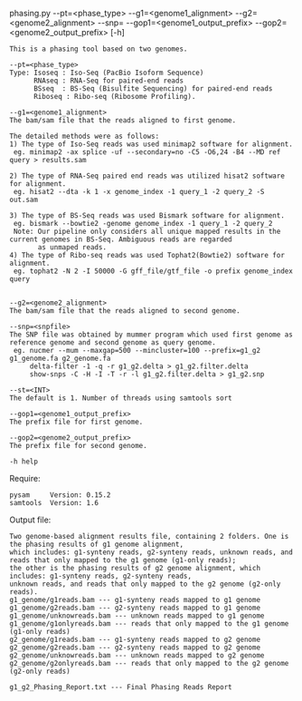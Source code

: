 phasing.py --pt=<phase_type> --g1=<genome1_alignment> --g2=<genome2_alignment> 
           --snp=<snpfile> --gop1=<genome1_output_prefix> --gop2=<genome2_output_prefix> [-h] 

    This is a phasing tool based on two genomes. 

    --pt=<phase_type> 
    Type: Isoseq : Iso-Seq (PacBio Isoform Sequence) 
          RNAseq : RNA-Seq for paired-end reads 
          BSseq  : BS-Seq (Bisulfite Sequencing) for paired-end reads
          Riboseq : Ribo-seq (Ribosome Profiling).

    --g1=<genome1_alignment>
    The bam/sam file that the reads aligned to first genome.

    The detailed methods were as follows:
    1) The type of Iso-Seq reads was used minimap2 software for alignment.
     eg. minimap2 -ax splice -uf --secondary=no -C5 -O6,24 -B4 --MD ref query > results.sam      

    2) The type of RNA-Seq paired end reads was utilized hisat2 software for alignment.
     eg. hisat2 --dta -k 1 -x genome_index -1 query_1 -2 query_2 -S out.sam

    3) The type of BS-Seq reads was used Bismark software for alignment.
     eg. bismark --bowtie2 -genome genome_index -1 query_1 -2 query_2
     Note: Our pipeline only considers all unique mapped results in the current genomes in BS-Seq. Ambiguous reads are regarded 
           as unmaped reads.
    4) The type of Ribo-seq reads was used Tophat2(Bowtie2) software for alignment.
     eg. tophat2 -N 2 -I 50000 -G gff_file/gtf_file -o prefix genome_index query


    --g2=<genome2_alignment> 
    The bam/sam file that the reads aligned to second genome.

    --snp=<snpfile> 
    The SNP file was obtained by mummer program which used first genome as reference genome and second genome as query genome.
     eg. nucmer --mum --maxgap=500 --mincluster=100 --prefix=g1_g2 g1_genome.fa g2_genome.fa
         delta-filter -1 -q -r g1_g2.delta > g1_g2.filter.delta
         show-snps -C -H -I -T -r -l g1_g2.filter.delta > g1_g2.snp

    --st=<INT>
    The default is 1. Number of threads using samtools sort

    --gop1=<genome1_output_prefix> 
    The prefix file for first genome.

    --gop2=<genome2_output_prefix>
    The prefix file for second genome.

    -h help

Require: 

    pysam     Version: 0.15.2
    samtools  Version: 1.6
    
Output file:

    Two genome-based alignment results file, containing 2 folders. One is the phasing results of g1 genome alignment, 
    which includes: g1-synteny reads, g2-synteny reads, unknown reads, and reads that only mapped to the g1 genome (g1-only reads); 
    the other is the phasing results of g2 genome alignment, which includes: g1-synteny reads, g2-synteny reads, 
    unknown reads, and reads that only mapped to the g2 genome (g2-only reads).
    g1_genome/g1reads.bam --- g1-synteny reads mapped to g1 genome
    g1_genome/g2reads.bam --- g2-synteny reads mapped to g1 genome
    g1_genome/unknowreads.bam --- unknown reads mapped to g1 genome
    g1_genome/g1onlyreads.bam --- reads that only mapped to the g1 genome (g1-only reads)
    g2_genome/g1reads.bam --- g1-synteny reads mapped to g2 genome
    g2_genome/g2reads.bam --- g2-synteny reads mapped to g2 genome
    g2_genome/unknowreads.bam --- unknown reads mapped to g2 genome
    g2_genome/g2onlyreads.bam --- reads that only mapped to the g2 genome (g2-only reads)

    g1_g2_Phasing_Report.txt --- Final Phasing Reads Report
